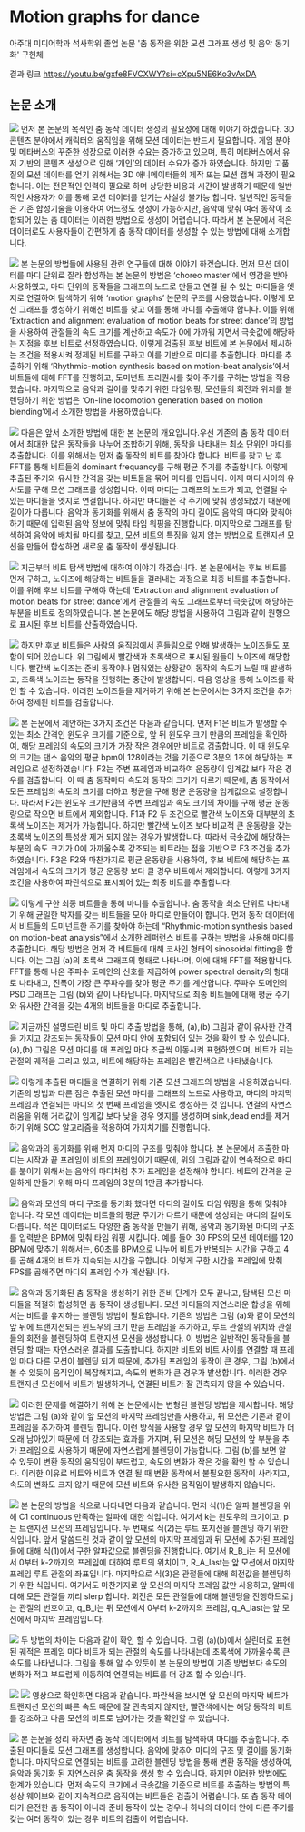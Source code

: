 # Motion graphs for dance
아주대 미디어학과 석사학위 졸업 논문 '춤 동작을 위한 모션 그래프 생성 및 음악 동기화' 구현체

결과 링크
https://youtu.be/gxfe8FVCXWY?si=cXpu5NE6Ko3vAxDA

## 논문 소개

<img src="https://github.com/jong1-choi/MotionGraphsforDance/blob/main/Images/image1.png">
먼저 본 논문의 목적인 춤 동작 데이터 생성의 필요성에 대해 이야기 하겠습니다. 3D 콘텐츠 분야에서 캐릭터의 움직임을 위해 모션 데이터는 반드시 필요합니다. 게임 분야 및 메타버스의 꾸준한 성장으로 이러한 수요는 증가하고 있으며, 특히 메타버스에서 유저 기반의 콘텐츠 생성으로 인해 ‘개인’의 데이터 수요가 증가 하였습니다. 하지만 고품질의 모션 데이터를 얻기 위해서는 3D 애니메이터들의 제작 또는 모션 캡쳐 과정이 필요합니다. 이는 전문적인 인력이 필요로 하며 상당한 비용과 시간이 발생하기 때문에 일반적인 사용자가 이를 통해 모션 데이터를 얻기는 사실상 불가능 합니다. 일반적인 동작들은 기존 합성기술을 이용하여 어느정도 생성이 가능하지만, 음악에 맞춰 여러 동작이 조합되어 있는 춤 데이터는 이러한 방법으로 생성이 어렵습니다. 따라서 본 논문에서 적은 데이터로도 사용자들이 간편하게 춤 동작 데이터를 생성할 수 있는 방법에 대해 소개합니다.
<br><br>
<img src="https://github.com/jong1-choi/MotionGraphsforDance/blob/main/Images/image2.png">
본 논문의 방법들에 사용된 관련 연구들에 대해 이야기 하겠습니다. 먼저 모션 데이터를 마디 단위로 잘라 합성하는 본 논문의 방법은 ‘choreo master’에서 영감을 받아 사용하였고, 마디 단위의 동작들을 그래프의 노드로 만들고 연결 될 수 있는 마디들을 엣지로 연결하여 탐색하기 위해 ‘motion graphs’ 논문의 구조를 사용했습니다. 이렇게 모션 그래프를 생성하기 위해선 비트를 찾고 이를 통해 마디를 추출해야 합니다. 이를 위해 ‘Extraction and alignment evaluation of motion beats for street dance’의 방법을 사용하여 관절들의 속도 크기를 계산하고 속도가 0에 가까워 지면서 극솟값에 해당하는 지점을 후보 비트로 선정하였습니다. 이렇게 검출된 후보 비트에 본 논문에서 제시하는 조건을 적용시켜 정제된 비트를 구하고 이를 기반으로 마디를 추출합니다. 마디를 추출하기 위해 ‘Rhythmic-motion synthesis based on motion-beat analysis’에서 비트들에 대해 FFT를 진행하고, 도미넌트 프리퀀시를 찾아 주기를 구하는 방법을 적용했습니다. 마지막으로 음악과 길이를 맞추기 위한 타임워핑, 모션들의 회전과 위치를 블렌딩하기 위한 방법은 ‘On-line locomotion generation based on motion blending’에서 소개한 방법을 사용하였습니다. 
<br><br>
<img src="https://github.com/jong1-choi/MotionGraphsforDance/blob/main/Images/image3.png">
다음은 앞서 소개한 방법에 대한 본 논문의 개요입니다.우선 기존의 춤 동작 데이터에서 최대한 많은 동작들을 나누어 조합하기 위해, 동작을 나타내는 최소 단위인 마디를 추출합니다. 이를 위해서는 먼저 춤 동작의 비트를 찾아야 합니다. 비트를 찾고 난 후 FFT를 통해 비트들의 dominant frequancy를 구해 평균 주기를 추출합니다. 이렇게 추출된 주기와 유사한 간격을 갖는 비트들을 묶어 마디를 만듭니다. 이제 마디 사이의 유사도를 구해 모션 그래프를 생성합니다. 이때 마디는 그래프의 노드가 되고, 연결될 수 있는 마디들을 엣지로 연결합니다. 하지만 마디들은 각 주기에 맞춰 생성되었기 때문에 길이가 다릅니다. 음악과 동기화를 위해서 춤 동작의 마디 길이도 음악의 마디와 맞춰야 하기 때문에 입력된 음악 정보에 맞춰 타임 워핑을 진행합니다. 마지막으로 그래프를 탐색하여 음악에 배치될 마디를 찾고, 모션 비트의 특징을 잃지 않는 방법으로 트랜지션 모션을 만들어 합성하면 새로운 춤 동작이 생성됩니다.
<br><br>
<img src="https://github.com/jong1-choi/MotionGraphsforDance/blob/main/Images/image4.png">
지금부터 비트 탐색 방법에 대하여 이야기 하겠습니다. 본 논문에서는 후보 비트를 먼저 구하고, 노이즈에 해당하는 비트들을 걸러내는 과정으로 최종 비트를 추출합니다. 이를 위해 후보 비트를 구해야 하는데 ‘Extraction and alignment evaluation of motion beats for street dance’에서 관절들의 속도 그래프로부터 극솟값에 해당하는 부분을 비트로 정의하였습니다. 본 논문에도 해당 방법을 사용하여 그림과 같이 원형으로 표시된 후보 비트를 산출하였습니다.
<br><br>
<img src="https://github.com/jong1-choi/MotionGraphsforDance/blob/main/Images/image5.png">
하지만 후보 비트들은 사람의 움직임에서 흔들림으로 인해 발생하는 노이즈들도 포함이 되어 있습니다. 위 그림에서 빨간색과 초록색으로 표시된 원들이 노이즈에 해당합니다. 빨간색 노이즈는 준비 동작이나 멈춰있는 상황같이 동작의 속도가 느릴 때 발생하고, 초록색 노이즈는 동작을 진행하는 중간에 발생합니다. 다음 영상을 통해 노이즈를 확인 할 수 있습니다. 이러한 노이즈들을 제거하기 위해 본 논문에서는 3가지 조건을 추가하여 정제된 비트를 검출합니다.
<br><br>
<img src="https://github.com/jong1-choi/MotionGraphsforDance/blob/main/Images/image6.png">
본 논문에서 제안하는 3가지 조건은 다음과 같습니다. 먼저 F1은 비트가 발생할 수 있는 최소 간격인 윈도우 크기를 기준으로, 앞 뒤 윈도우 크기 만큼의 프레임을 확인하여, 해당 프레임의 속도의 크기가 가장 작은 경우에만 비트로 검출합니다. 이 때 윈도우의 크기는 댄스 음악의 평균 bpm이 128이라는 것을 기준으로 3분의 1초에 해당하는 프레임으로 설정하였습니다. F2는 주변 프레임과 비교하여 운동량이 임계값 보다 작은 경우를 검출합니다. 이 때 춤 동작마다 속도와 동작의 크기가 다르기 때문에, 춤 동작에서 모든 프레임의 속도의 크기를 더하고 평균을 구해 평균 운동량을 임계값으로 설정합니다. 따라서 F2는 윈도우 크기만큼의 주변 프레임과 속도 크기의 차이를 구해 평균 운동량으로 작으면 비트에서 제외합니다. F1과 F2 두 조건으로 빨간색 노이즈와 대부분의 초록색 노이즈는 제거가 가능합니다. 하지만 빨간색 노이즈 보다 비교적 큰 운동량을 갖는 초록색 노이즈의 특성상 제거 되지 않는 경우가 발생합니다. 따라서 극솟값에 해당하는 부분의 속도 크기가 0에 가까울수록 강조되는 비트라는 점을 기반으로 F3 조건을 추가하였습니다. F3은 F2와 마찬가지로 평균 운동량을 사용하여, 후보 비트에 해당하는 프레임에서 속도의 크기가 평균 운동량 보다 클 경우 비트에서 제외합니다. 이렇게 3가지 조건을 사용하여 파란색으로 표시되어 있는 최종 비트를 추출합니다.
<br><br>
<img src="https://github.com/jong1-choi/MotionGraphsforDance/blob/main/Images/image7.png">
이렇게 구한 최종 비트들을 통해 마디를 추출합니다. 춤 동작을 최소 단위로 나타내기 위해 균일한 박자를 갖는 비트들을 모아 마디로 만들어야 합니다. 먼저 동작 데이터에서 비트들의 도미넌트한 주기를 찾아야 하는데  “Rhythmic-motion synthesis based on motion-beat analysis”에서 소개한 레퍼런스 비트를 구하는 방법을 사용해 마디를 추출합니다. 해당 방법은 먼저 각 비트들에 대해 코사인 형태의 sinosoidal fitting을 합니다. 이는 그림 (a)의 초록색 그래프의 형태로 나타나며, 이에 대해 FFT를 적용합니다. FFT를 통해 나온 주파수 도메인의 신호를 제곱하여 power spectral density의 형태로 나타내고, 진폭이 가장 큰 주파수를 찾아 평균 주기를 계산합니다. 주파수 도메인의 PSD 그래프는 그림 (b)와 같이 나타납니다. 마지막으로 최종 비트들에 대해 평균 주기와 유사한 간격을 갖는 4개의 비트들을 마디로 추출합니다.
<br><br>
<img src="https://github.com/jong1-choi/MotionGraphsforDance/blob/main/Images/image8.png">
지금까진 설명드린 비트 및 마디 추출 방법을 통해, (a),(b) 그림과 같이 유사한 간격을 가지고 강조되는 동작들이 모션 마디 안에 포함되어 있는 것을 확인 할 수 있습니다. (a),(b) 그림은 모션 마디를 매 프레임 마다 조금씩 이동시켜 표현하였으며, 비트가 되는 관절의 궤적을 그리고 있고, 비트에 해당하는 프레임은 빨간색으로 나타냈습니다.
<br><br>
<img src="https://github.com/jong1-choi/MotionGraphsforDance/blob/main/Images/image9.png">
이렇게 추출된 마디들을 연결하기 위해 기존 모션 그래프의 방법을 사용하였습니다. 기존의 방법과 다른 점은 추출된 모션 마디를 그래프의 노드로 사용하고, 마디의 마지막 프레임과 연결되는 마디의 첫 번째 프레임을 엣지로 생성하는 것 입니다. 연결의 자연스러움을 위해 거리값이 임계값 보다 낮을 경우 엣지를 생성하며 sink,dead end를 제거하기 위해 SCC 알고리즘을 적용하여 가지치기를 진행합니다.
<br><br>
<img src="https://github.com/jong1-choi/MotionGraphsforDance/blob/main/Images/image10.png">
음악과의 동기화를 위해 먼저 마디의 구조를 맞춰야 합니다. 본 논문에서 추출한 마디는 시작과 끝 프레임이 비트의 프레임이기 때문에, 위의 그림과 같이 연속적으로 마디를 붙이기 위해서는 음악의 마디처럼 추가 프레임을 설정해야 합니다. 비트의 간격을 균일하게 만들기 위해 마디 프레임의 3분의 1만큼 추가합니다.
<br><br>
<img src="https://github.com/jong1-choi/MotionGraphsforDance/blob/main/Images/image11.png">
음악과 모션의 마디 구조를 동기화 했다면 마디의 길이도 타임 워핑을 통해 맞춰야 합니다. 각 모션 데이터는 비트들의 평균 주기가 다르기 때문에 생성되는 마디의 길이도 다릅니다. 적은 데이터로도 다양한 춤 동작을 만들기 위해, 음악과 동기화된 마디의 구조를 입력받은 BPM에 맞춰 타임 워핑 시킵니다. 예를 들어 30 FPS의 모션 데이터를 120 BPM에 맞추기 위해서는, 60초를 BPM으로 나누어 비트가 반복되는 시간을 구하고 4를 곱해 4개의 비트가 지속되는 시간을 구합니다. 이렇게 구한 시간을 프레임에 맞춰 FPS를 곱해주면 마디의 프레임 수가 계산됩니다.
<br><br>
<img src="https://github.com/jong1-choi/MotionGraphsforDance/blob/main/Images/image12.png">
음악과 동기화된 춤 동작을 생성하기 위한 준비 단계가 모두 끝나고, 탐색된 모션 마디들을 적절히 합성하면 춤 동작이 생성됩니다. 모션 마디들의 자연스러운 합성을 위해서는 비트를 유지하는 블렌딩 방법이 필요합니다. 기존의 방법은 그림 (a)와 같이 모션의 앞 뒤에 트랜지션되는 윈도우의 크기 만큼 프레임을 추가하고, 루트 관절의 위치와 관절들의 회전을 블렌딩하여 트랜지션 모션을 생성합니다. 이 방법은 일반적인 동작들을 블렌딩 할 때는 자연스러운 결과를 도출합니다. 하지만 비트와 비트 사이를 연결할 때 프레임 마다 다른 모션이 블렌딩 되기 때문에, 추가된 프레임의 동작이 큰 경우, 그림 (b)에서 볼 수 있듯이 움직임이 복잡해지고, 속도의 변화가 큰 경우가 발생합니다. 이러한 경우 트랜지션 모션에서 비트가 발생하거나, 연결된 비트가 잘 관측되지 않을 수 있습니다.
<br><br>
<img src="https://github.com/jong1-choi/MotionGraphsforDance/blob/main/Images/image13.png">
이러한 문제를 해결하기 위해 본 논문에서는 변형된 블렌딩 방법을 제시합니다. 해당 방법은 그림 (a)와 같이 앞 모션의 마지막 프레임만을 사용하고, 뒤 모션은 기존과 같이 프레임을 추가하여 블렌딩 합니다. 이런 방식을 사용할 경우 앞 모션의 마지막 비트가 더 오래 남아있기 때문에 더 강조되는 효과를 가지며, 뒤 모션은 해당 모션의 앞 부분을 추가 프레임으로 사용하기 때문에 자연스럽게 블렌딩이 가능합니다. 그림 (b)를 보면 알 수 있듯이 변환 동작의 움직임이 부드럽고, 속도의 변화가 작은 것을 확인 할 수 있습니다. 이러한 이유로 비트와 비트가 연결 될 때 변환 동작에서 불필요한 동작이 사라지고, 속도의 변화도 크지 않기 때문에 모션 비트와 유사한 움직임이 발생하지 않습니다.
<br><br>
<img src="https://github.com/jong1-choi/MotionGraphsforDance/blob/main/Images/image14.png">
본 논문의 방법을 식으로 나타내면 다음과 같습니다. 먼저 식(1)은 알파 블렌딩을 위해 C1 continuous 만족하는 알파에 대한 식입니다. 여기서 k는 윈도우의 크기이고, p는 트랜지션 모션의 프레임입니다. 두 번째로 식(2)는 루트 포지션을 블렌딩 하기 위한 식입니다. 앞서 말씀드린 것과 같이 앞 모션의 마지막 프레임과 뒤 모션에 추가된 프레임들에 대해 식(1)에서 구한 알파값으로 블렌딩을 진행합니다. 여기서 R_B_i는 뒤 모션에서 0부터 k-2까지의 프레임에 대하여 루트의 위치이고, R_A_last는 앞 모션에서 마지막 프레임 루트 관절의 좌표입니다. 마지막으로 식(3)은 관절들에 대해 회전값을 블렌딩하기 위한 식입니다. 여기서도 마찬가지로 앞 모션의 마지막 프레임 값만 사용하고, 알파에 대해 모든 관절들 끼리 slerp 합니다. 회전은 모든 관절들에 대해 블렌딩을 진행하므로 j는 관절의 번호이고, q_B_i는 뒤 모션에서 0부터 k-2까지의 프레임, q_A_last는 앞 모션에서 마지막 프레임입니다.
<br><br>
<img src="https://github.com/jong1-choi/MotionGraphsforDance/blob/main/Images/image15.png">
두 방법의 차이는 다음과 같이 확인 할 수 있습니다. 그림 (a)(b)에서 실린더로 표현된 궤적은 프레임 마다 비트가 되는 관절의 속도를 나타내는데 초록색에 가까울수록 큰 속도를 나타냅니다. 그림을 통해 알 수 있듯이 본 논문의 방법이 기존 방법보다 속도의 변화가 적고 부드럽게 이동하여 연결되는 비트를 더 강조 할 수 있습니다.
<br><br>
<img src="https://github.com/jong1-choi/MotionGraphsforDance/blob/main/Images/image16.png">
<img src="https://github.com/jong1-choi/MotionGraphsforDance/blob/main/Images/demo1.gif">
영상으로 확인하면 다음과 같습니다. 파란색을 보시면 앞 모션의 마지막 비트가 트랜지션 모션의 빠른 속도 때문에 잘 관측되지 않지만, 빨간색에서는 해당 동작의 비트를 강조하고 다음 모션의 비트로 넘어가는 것을 확인할 수 있습니다.
<br><br>
<img src="https://github.com/jong1-choi/MotionGraphsforDance/blob/main/Images/image17.png">
본 논문을 정리 하자면 춤 동작 데이터에서 비트를 탐색하여 마디를 추출합니다. 추출된 마디들로 모션 그래프를 생성합니다. 음악에 맞추어 마디의 구조 및 길이를 동기화 합니다. 마지막으로 연결되는 비트를 고려한 블렌딩 방법을 통해 변환 동작을 생성하여, 음악과 동기화 된 자연스러운 춤 동작을 생성 할 수 있습니다. 하지만 이러한 방법에도 한계가 있습니다. 먼저 속도의 크기에서 극솟값을 기준으로 비트를 추출하는 방법의 특성상 웨이브와 같이 지속적으로 움직이는 비트들은 검출이 어렵습니다. 또 춤 동작 데이터가 온전한 춤 동작이 아니라 준비 동작이 있는 경우나 하나의 데이터 안에 다른 주기를 갖는 여러 동작이 있는 경우 비트의 검출이 어렵습니다.
